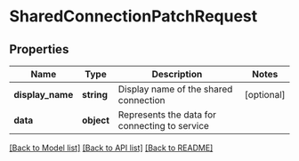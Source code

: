 # SharedConnectionPatchRequest

## Properties
Name | Type | Description | Notes
------------ | ------------- | ------------- | -------------
**display_name** | **string** | Display name of the shared connection | [optional] 
**data** | **object** | Represents the data for connecting to service | 

[[Back to Model list]](../README.md#documentation-for-models) [[Back to API list]](../README.md#documentation-for-api-endpoints) [[Back to README]](../README.md)


